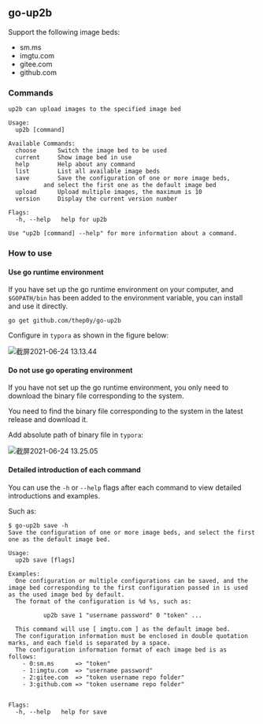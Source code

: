## go-up2b

Support the following image beds:
- sm.ms
- imgtu.com
- gitee.com
- github.com

### Commands

```
up2b can upload images to the specified image bed

Usage:
  up2b [command]

Available Commands:
  choose      Switch the image bed to be used
  current     Show image bed in use
  help        Help about any command
  list        List all available image beds
  save        Save the configuration of one or more image beds,
	      and select the first one as the default image bed
  upload      Upload multiple images, the maximum is 10
  version     Display the current version number

Flags:
  -h, --help   help for up2b

Use "up2b [command] --help" for more information about a command.
```

### How to use

#### Use go runtime environment

If you have set up the go runtime environment on your computer, and `$GOPATH/bin` has been added to the environment variable, you can install and use it directly.

```shell
go get github.com/thep0y/go-up2b
```

Configure in `typora` as shown in the figure below:

![截屏2021-06-24 13.13.44](https://cdn.jsdelivr.net/gh/thep0y/image-bed/md/1624511830524171.png)

#### Do not use go operating environment

If you have not set up the go runtime environment, you only need to download the binary file corresponding to the system.

You need to find the binary file corresponding to the system in the latest release and download it.

Add absolute path of binary file in `typora`:

![截屏2021-06-24 13.25.05](https://cdn.jsdelivr.net/gh/thep0y/image-bed/md/1624512338974944.png)

#### Detailed introduction of each command

You can use the `-h` or `--help` flags after each command to view detailed introductions and examples.

Such as:

```shell
$ go-up2b save -h
Save the configuration of one or more image beds, and select the first one as the default image bed.

Usage:
  up2b save [flags]

Examples:
  One configuration or multiple configurations can be saved, and the image bed corresponding to the first configuration passed in is used as the used image bed by default.
  The format of the configuration is %d %s, such as:
  
          up2b save 1 "username password" 0 "token" ...

  This command will use [ imgtu.com ] as the default image bed.
  The configuration information must be enclosed in double quotation marks, and each field is separated by a space.
  The configuration information format of each image bed is as follows:
	- 0:sm.ms      => "token"
	- 1:imgtu.com  => "username password"
	- 2:gitee.com  => "token username repo folder"
	- 3:github.com => "token username repo folder"


Flags:
  -h, --help   help for save
```

